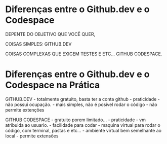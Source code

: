 # Diferenças entre o Github.dev e o Codespace

DEPENTE DO OBJETIVO QUE VOCÊ QUER,

COISAS SIMPLES: GITHUB.DEV

COISAS COMPLEXAS QUE EXIGEM TESTES E ETC... GITHUB CODESPACE.

# Diferenças entre o Github.dev e o Codespace na Prática

GITHUB.DEV
    - totalmente gratuito, basta ter a conta github
    - praticidade
    - não possui ocupação.
    - mais simples, não é posivel rodar o código
    - não permite extenções


GITHUB CODESPACE
    - gratuito porem limitado...
    - praticidade
    - vm atribuida ao usuario.
    - facilidade para codar
    - maquina virtual para rodar o código, com terminal, pastas e etc...
    - ambiente virtual bem semelhante ao local
    - permite extensões
    
